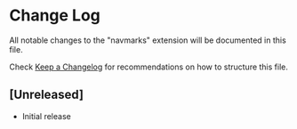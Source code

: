 # Change Log

All notable changes to the "navmarks" extension will be documented in this file.

Check [Keep a Changelog](http://keepachangelog.com/) for recommendations on how to structure this file.

## [Unreleased]

- Initial release